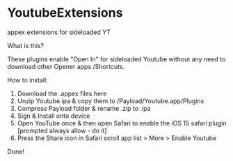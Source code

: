 # YoutubeExtensions
 appex extensions for sideloaded YT
 
 
 What is this?
 
 These plugins enable "Open In" for sideloaded Youtube without any need to download other Opener apps /Shortcuts.
 
 
 How to install: 
 
 1. Download the .appex files here
 2. Unzip Youtube.ipa & copy them to /Payload/Youtube.app/Plugins
 3. Compress Payload folder & rename .zip to .ipa
 4. Sign & Install onto device
 5. Open YouTube once & then open Safari to enable the iOS 15 safari plugin [prompted always allow - do it]
 6. Press the Share icon in Safari scroll app list > More > Enable Youtube
 
 Done!
 
